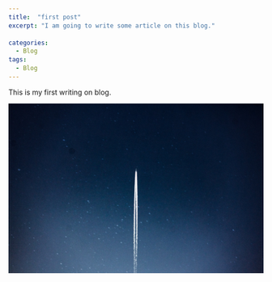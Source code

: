```yaml
---
title:  "first post"
excerpt: "I am going to write some article on this blog."

categories:
  - Blog
tags:
  - Blog
---
```


This is my first writing on blog.<br>

![](/assets/images/post/spaceship.jpg)
